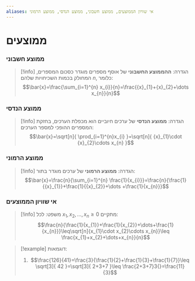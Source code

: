 ```yaml
---
aliases: אי שוויון הממוצעים, ממוצע חשבוני, ממוצע הנדסי, ממוצע הרמוני
---
```


# ממוצעים


### ממוצע חשבוני
>[!info] הגדרה:
>**ההממוצע החשבוני** של אוסף מספרים מוגדר כסכום המספרים, המחולק בכמות השכיחויות שלהם $n$, כלומר:
>$$\bar{x}=\frac{\sum_{i=1}^{n} x_{i}}{n}=\frac{{x}_{1}+{x}_{2}+\dots x_{n}}{n}$$
>

### ממוצע הנדסי
>[!info] הגדרה:
>**ממוצע הנדסי** של ערכים חיוביים הוא מכפלת הערכים, בחזקת המספרים ההופכי למספר הערכים:
>$$\bar{x}=\sqrt[n]{ \prod_{i=1}^{n}x_{i} }=\sqrt[n]{ {x}_{1}\cdot {x}_{2}\cdots x_{n} }$$

### ממוצע הרמוני
>[!info] הגדרה:
>**ממוצע הרמוני** של ערכים מוגדר בתור:
>$$\bar{x}=\frac{n}{\sum_{i=1}^{n} \frac{1}{x_{i}}}=\frac{n}{\frac{1}{{x}_{1}}+\frac{1}{{x}_{2}}+\dots +\frac{1}{x_{n}}}$$

### אי שוויון הממוצעים
>[!info] משפט:
>לכל $x_{1},x_{2},\dots,x_{n}\geq 0$ מתקיים:
>$$\frac{n}{\frac{1}{x_{1}}+\frac{1}{x_{2}}+\dots+\frac{1}{x_{n}}}\leq\sqrt[n]{x_{1}\cdot x_{2}\cdots x_{n}}\leq \frac{x_{1}+x_{2}+\dots+x_{n}}{n}$$


>[!example] דוגמאות:
>1. $$\frac{126}{41}=\frac{3}{\frac{1}{2}+\frac{1}{3}+\frac{1}{7}}\leq \sqrt[3]{ 42 }=\sqrt[3]{ 2+3+7 }\leq \frac{2+3+7}3{}=\frac{11}{3}$$
